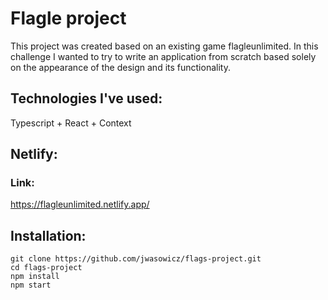 # Flagle project

This project was created based on an existing game flagleunlimited. In this challenge I wanted to try to write an application from scratch based solely on the appearance of the design and its functionality. 

## Technologies I've used:
Typescript + React + Context

## Netlify:
### Link:
https://flagleunlimited.netlify.app/

## Installation:
```
git clone https://github.com/jwasowicz/flags-project.git
cd flags-project
npm install
npm start
```
